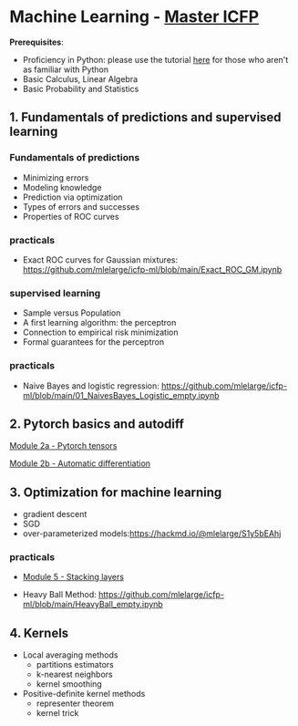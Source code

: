 # Machine Learning - [Master ICFP](https://www.phys.ens.fr/en/formations/m2-icfp)

**Prerequisites**:
- Proficiency in Python: please use the tutorial [here](https://cs231n.github.io/python-numpy-tutorial/) for those who aren't as familiar with Python
- Basic Calculus, Linear Algebra
- Basic Probability and Statistics


## 1. Fundamentals of predictions and supervised learning

### Fundamentals of predictions
- Minimizing errors
- Modeling knowledge
- Prediction via optimization
- Types of errors and successes
- Properties of ROC curves

### practicals
- Exact ROC curves for Gaussian mixtures: https://github.com/mlelarge/icfp-ml/blob/main/Exact_ROC_GM.ipynb

### supervised learning
- Sample versus Population
- A first learning algorithm: the perceptron
- Connection to empirical risk minimization
- Formal guarantees for the perceptron

### practicals
- Naive Bayes and logistic regression: https://github.com/mlelarge/icfp-ml/blob/main/01_NaivesBayes_Logistic_empty.ipynb

## 2. Pytorch basics and autodiff

[Module 2a - Pytorch tensors](https://dataflowr.github.io/website/modules/2a-pytorch-tensors/)

[Module 2b - Automatic differentiation](https://dataflowr.github.io/website/modules/2b-automatic-differentiation/)

## 3. Optimization for machine learning

- gradient descent
- SGD
- over-parameterized models:https://hackmd.io/@mlelarge/S1y5bEAhj

### practicals
- [Module 5 - Stacking layers](https://dataflowr.github.io/website/modules/5-stacking-layers/)

- Heavy Ball Method: https://github.com/mlelarge/icfp-ml/blob/main/HeavyBall_empty.ipynb

## 4. Kernels

- Local averaging methods
    - partitions estimators
    - k-nearest neighbors
    - kernel smoothing
- Positive-definite kernel methods
    - representer theorem
    - kernel trick